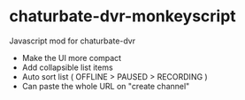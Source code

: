 # chaturbate-dvr-monkeyscript
Javascript mod for chaturbate-dvr

* Make the UI more compact
* Add collapsible list items
* Auto sort list ( OFFLINE > PAUSED > RECORDING )
* Can paste the whole URL on "create channel"
